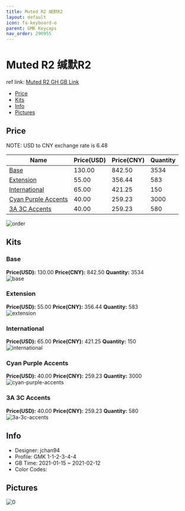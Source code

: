 ```yaml
---
title: Muted R2 缄默R2
layout: default
icon: fa-keyboard-o
parent: GMK Keycaps
nav_order: 290955
---
```


# Muted R2 缄默R2

ref link: [Muted R2 GH GB Link](https://geekhack.org/index.php?topic=110686.0)

* [Price](#price)
* [Kits](#kits)
* [Info](#info)
* [Pictures](#pictures)

## Price

NOTE: USD to CNY exchange rate is 6.48

| Name          | Price(USD)   |  Price(CNY) | Quantity |
| ------------- | ------------ |  ---------- | -------- |
|[Base](#base)|130.00|842.50|3534|
|[Extension](#extension)|55.00|356.44|583|
|[International](#international)|65.00|421.25|150|
|[Cyan Purple Accents](#cyan-purple-accents)|40.00|259.23|3000|
|[3A 3C Accents](#3a-3c-accents)|40.00|259.23|580|

<img src="{{ 'assets/images/gmk-keycaps/Muted-R2/order.png' | relative_url }}" alt="order" class="image featured">

## Kits
### Base  
**Price(USD):** 130.00	**Price(CNY):** 842.50	**Quantity:** 3534  
<img src="{{ 'assets/images/gmk-keycaps/Muted-R2/kits_pics/base.jpg' | relative_url }}" alt="base" class="image featured">

### Extension  
**Price(USD):** 55.00	**Price(CNY):** 356.44	**Quantity:** 583  
<img src="{{ 'assets/images/gmk-keycaps/Muted-R2/kits_pics/extension.jpg' | relative_url }}" alt="extension" class="image featured">

### International  
**Price(USD):** 65.00	**Price(CNY):** 421.25	**Quantity:** 150  
<img src="{{ 'assets/images/gmk-keycaps/Muted-R2/kits_pics/international.jpg' | relative_url }}" alt="international" class="image featured">

### Cyan Purple Accents  
**Price(USD):** 40.00	**Price(CNY):** 259.23	**Quantity:** 3000  
<img src="{{ 'assets/images/gmk-keycaps/Muted-R2/kits_pics/cyan-purple-accents.jpg' | relative_url }}" alt="cyan-purple-accents" class="image featured">

### 3A 3C Accents  
**Price(USD):** 40.00	**Price(CNY):** 259.23	**Quantity:** 580  
<img src="{{ 'assets/images/gmk-keycaps/Muted-R2/kits_pics/3a-3c-accents.jpg' | relative_url }}" alt="3a-3c-accents" class="image featured">

## Info
* Designer: jchan94  
* Profile: GMK 1-1-2-3-4-4  
* GB Time: 2021-01-15 ~ 2021-02-12  
* Color Codes:  


## Pictures  
<img src="{{ 'assets/images/gmk-keycaps/Muted-R2/rendering_pics/0.jpg' | relative_url }}" alt="0" class="image featured">
